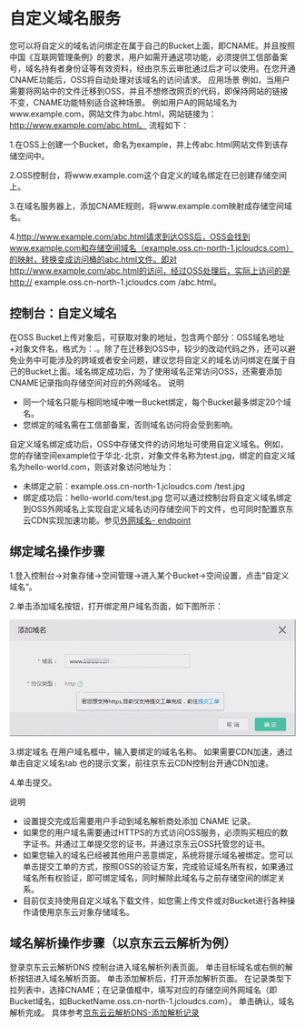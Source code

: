 # 自定义域名服务

您可以将自定义的域名访问绑定在属于自己的Bucket上面，即CNAME。并且按照中国《互联网管理条例》的要求，用户如需开通这项功能，必须提供工信部备案号，域名持有者身份证等有效资料，经由京东云审批通过后才可以使用。在您开通CNAME功能后，OSS将自动处理对该域名的访问请求。 
应用场景
例如，当用户需要将网站中的文件迁移到OSS，并且不想修改网页的代码，即保持网站的链接不变，CNAME功能特别适合这种场景。
例如用户A的网站域名为www.example.com，网站文件为abc.html，网站链接为：http://www.example.com/abc.html。
流程如下：

 1.在OSS上创建一个Bucket，命名为example，并上传abc.html网站文件到该存储空间中。
 
 2.OSS控制台，将www.example.com这个自定义的域名绑定在已创建存储空间上。
 
 3.在域名服务器上，添加CNAME规则，将www.example.com映射成存储空间域名。
 
 4.http://www.example.com/abc.html请求到达OSS后，OSS会找到www.example.com和存储空间域名（example.oss.cn-north-1.jcloudcs.com）的映射，转换变成访问桶的abc.html文件。即对http://www.example.com/abc.html的访问，经过OSS处理后，实际上访问的是http:// example.oss.cn-north-1.jcloudcs.com /abc.html。
## 控制台：自定义域名 
在OSS Bucket上传对象后，可获取对象的地址，包含两个部分：OSS域名地址+对象文件名，格式为：<BucketName>.<Endpoint>。除了在迁移到OSS中，较少的改动代码之外，还可以避免业务中可能涉及的跨域或者安全问题，建议您将自定义的域名访问绑定在属于自己的Bucket上面。域名绑定成功后，为了使用域名正常访问OSS，还需要添加CNAME记录指向存储空间对应的外网域名。
 说明
*  同一个域名只能与相同地域中唯一Bucket绑定，每个Bucket最多绑定20个域名。
*  您绑定的域名需在工信部备案，否则域名访问将会受到影响。

自定义域名绑定成功后，OSS中存储文件的访问地址可使用自定义域名。例如，您的存储空间example位于华北-北京，对象文件名称为test.jpg，绑定的自定义域名为hello-world.com，则该对象访问地址为：

* 未绑定之前：example.oss.cn-north-1.jcloudcs.com /test.jpg
* 绑定成功后：hello-world.com/test.jpg
  您可以通过控制台将自定义域名绑定到OSS外网域名上实现自定义域名访问存储空间下的文件，也可同时配置京东云CDN实现加速功能。参见[外网域名- endpoint ](../../API-Reference-S3-Compatible/Regions-And-Endpoints.md)

## 绑定域名操作步骤
1.登入控制台->对象存储->空间管理->进入某个Bucket->空间设置，点击“自定义域名”。

2.单击添加域名按钮，打开绑定用户域名页面，如下图所示：

![图片](https://github.com/jdcloudcom/cn/blob/edit/image/Object-Storage-Service/OSS-094.jpg)
 
3.绑定域名
    在用户域名框中，输入要绑定的域名名称。
    如果需要CDN加速，通过单击自定义域名tab 也的提示文案，前往京东云CDN控制台开通CDN加速。

4.单击提交。

说明
* 设置提交完成后需要用户手动到域名解析商处添加 CNAME 记录。
* 如果您的用户域名需要通过HTTPS的方式访问OSS服务，必须购买相应的数字证书。并通过工单提交您的证书，并通过京东云OSS托管您的证书。
* 如果您输入的域名已经被其他用户恶意绑定，系统将提示域名被绑定。您可以单击提交工单的方式，按照OSS的验证方案，完成验证域名所有权，如果通过域名所有权验证，即可绑定域名，同时解除此域名与之前存储空间的绑定关系。
* 目前仅支持使用自定义域名下载文件，如您需上传文件或对Bucket进行各种操作请使用京东云对象存储域名。

## 域名解析操作步骤（以京东云云解析为例）
登录京东云云解析DNS 控制台进入域名解析列表页面。
单击目标域名或右侧的解析按钮进入域名解析页面。
单击添加解析后，打开添加解析页面。
在记录类型下拉列表中，选择CNAME；在记录值框中，填写对应的存储空间外网域名（即Bucket域名，如BucketName.oss.cn-north-1.jcloudcs.com）。
单击确认，域名解析完成。
具体参考[京东云云解析DNS-添加解析记录](https://docs.jdcloud.com/cn/jd-cloud-dns/domain-record-add)

